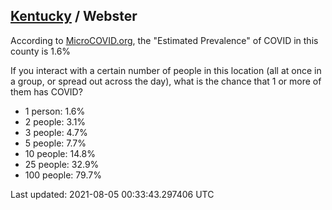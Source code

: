 
## [Kentucky](/united-states/kentucky) / Webster

According to [MicroCOVID.org](http://microcovid.org),
the "Estimated Prevalence" of COVID in this county is 1.6%

If you interact with a certain number of people in this location
(all at once in a group, or spread out across the day), what is the chance that
1 or more of them has COVID?

- 1 person: 1.6%
- 2 people: 3.1%
- 3 people: 4.7%
- 5 people: 7.7%
- 10 people: 14.8%
- 25 people: 32.9%
- 100 people: 79.7%

Last updated: 2021-08-05 00:33:43.297406 UTC
